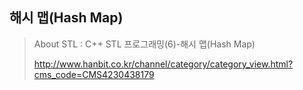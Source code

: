 ## 해시 맵(Hash Map)

> About STL : C++ STL 프로그래밍(6)-해시 맵(Hash Map)
>
>  http://www.hanbit.co.kr/channel/category/category_view.html?cms_code=CMS4230438179